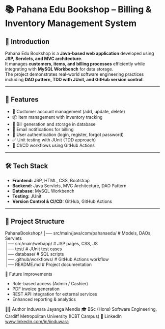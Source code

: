 # 📚 Pahana Edu Bookshop – Billing & Inventory Management System  

## 📖 Introduction  
Pahana Edu Bookshop is a **Java-based web application** developed using **JSP, Servlets, and MVC architecture**.  
It manages **customers, items, and billing processes** efficiently while integrating with **MySQL Workbench** for data storage.  
The project demonstrates real-world software engineering practices including **DAO pattern, TDD with JUnit, and GitHub version control**.  

---

## 🚀 Features  
- 👤 Customer account management (add, update, delete)  
- 📦 Item management with inventory tracking  
- 🧾 Bill generation and storage in database  
- 📧 Email notifications for billing  
- 🔐 User authentication (login, register, forgot password)  
- ✅ Unit testing with JUnit (TDD approach)  
- 🔄 CI/CD workflows using GitHub Actions  

---

## 🛠️ Tech Stack  
- **Frontend:** JSP, HTML, CSS, Bootstrap  
- **Backend:** Java Servlets, MVC Architecture, DAO Pattern  
- **Database:** MySQL Workbench  
- **Testing:** JUnit  
- **Version Control & CI/CD:** GitHub, GitHub Actions  

---

## 📂 Project Structure  
PahanaBookshop/
│── src/main/java/com/pahanaedu/   # Models, DAOs, Servlets  
│── src/main/webapp/               # JSP pages, CSS, JS  
│── test/                          # JUnit test cases  
│── database/                      # SQL scripts  
│── .github/workflows/             # GitHub Actions workflow  
│── README.md                      # Project documentation  

📌 Future Improvements
- Role-based access (Admin / Cashier)
- PDF invoice generation
- REST API integration for external services
- Enhanced reporting & analytics

👨‍💻 Author
Induwara Jayanga Mendis
🎓 BSc (Hons) Software Engineering, Cardiff Metropolitan University (ICBT Campus)
💼 LinkedIn
 www.linkedin.com/in/iinduwara
